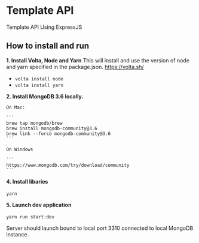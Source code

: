 # Template API

Template API Using ExpressJS

## How to install and run

**1. Install Volta, Node and Yarn**
This will install and use the version of node and yarn specified in the package.json.
https://volta.sh/
- `volta install node`
- `volta install yarn`

**2. Install MongoDB 3.6 locally.**

    On Mac:

    ```
    brew tap mongodb/brew
    brew install mongodb-community@3.6
    brew link --force mongodb-community@3.6
    ```

    On Windows

    ```
    https://www.mongodb.com/try/download/community
    ```

**4. Install libaries<br><br>**
   `yarn`

**5. Launch dev application<br><br>**
   `yarn run start:dev`

Server should launch bound to local port 3310 connected to local MongoDB instance.
